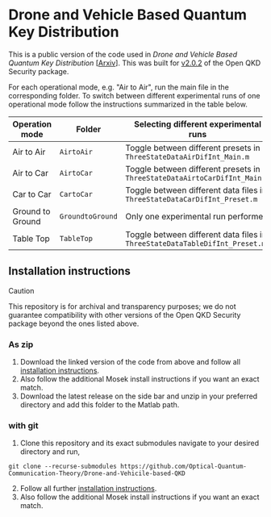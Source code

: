 # Drone and Vehicle Based Quantum Key Distribution

This is a public version of the code used in *Drone and Vehicle Based Quantum Key Distribution* \[[Arxiv](https://arxiv.org/abs/2505.17587)\]. This was built for [v2.0.2](https://github.com/Optical-Quantum-Communication-Theory/openQKDsecurity/releases/tag/v2.0.2) of the Open QKD Security package.

For each operational mode, e.g. "Air to Air", run the main file in the corresponding folder. To switch between different experimental runs of one operational mode follow the instructions summarized in the table below.


| Operation mode    | Folder           | Selecting different experimental runs                                       |
| ----------------- | ---------------- | --------------------------------------------------------------------------- |
| Air to Air        | `AirtoAir`       | Toggle between different presets in `ThreeStateDataAirDifInt_Main.m`        |
| Air to Car        | `AirtoCar`       | Toggle between different presets in `ThreeStateDataAirtoCarDifInt_Main.m`   |
| Car to Car        | `CartoCar`       | Toggle between different data files in `ThreeStateDataCarDifInt_Preset.m`   |
| Ground to Ground  | `GroundtoGround` | Only one experimental run performed                                         |
| Table Top         | `TableTop`       | Toggle between different data files in `ThreeStateDataTableDifInt_Preset.m` |



## Installation instructions
> [!CAUTION]
> This repository is for archival and transparency purposes; we do not guarantee compatibility with other versions of the Open QKD Security package beyond the ones listed above.

### As zip
1. Download the linked version of the code from above and follow all [installation instructions](https://github.com/Optical-Quantum-Communication-Theory/openQKDsecurity/tree/v2.0.2).
2. Also follow the additional Mosek install instructions if you want an exact match.
3. Download the latest release on the side bar and unzip in your preferred directory and add this folder to the Matlab path.


### with git
1. Clone this repository and its exact submodules navigate to your desired directory and run,
```
git clone --recurse-submodules https://github.com/Optical-Quantum-Communication-Theory/Drone-and-Vehicile-based-QKD
```
2. Follow all further [installation instructions](https://github.com/Optical-Quantum-Communication-Theory/openQKDsecurity/tree/v2.0.2).
3. Also follow the additional Mosek install instructions if you want an exact match.
